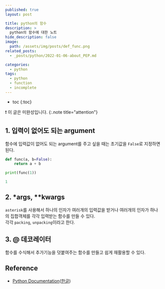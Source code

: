 ```yaml
---
published: true
layout: post

title: python의 함수
description: >
  python의 함수에 대한 노트
hide_description: false
image: 
  path: /assets/img/posts/def_func.png
related_posts:
  - _posts/python/2022-01-06-about_PEP.md

categories:
  - python
tags:
  - python
  - function
  - incomplete
---
```


* toc
{:toc}

❗ 이 글은 미완성입니다.
{:.note title="attention"}

## 1. 입력이 없어도 되는 argument
함수에 입력값이 없어도 되는 argument를 주고 싶을 때는 초기값을 `False`로 지정하면 된다.  

```python
def func(a, b=False):
    return a + b

print(func(1))
```

```powershell
1
```

## 2. *args, **kwargs
`asterisk`를 사용해서 하나의 인자가 여러개의 입력값을 받거나 여러개의 인자가 하나의 집합객체를 각각 입력받는 함수를 만들 수 있다.  
각각 `packing`, `unpacking`이라고 한다.  

## 3. @ 데코레이터
함수를 수식해서 추가기능을 덧붙여주는 함수를 만들고 쉽게 재활용할 수 있다.  

## Reference
- [Python Documentation](https://docs.python.org/3/tutorial/controlflow.html#defining-functions)([한글](https://docs.python.org/ko/3/tutorial/controlflow.html#defining-functions))